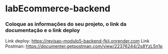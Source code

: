 # labEcommerce-backend


### Coloque as informações do seu projeto, o link da documentação e o link deploy

Link deploy: https://revisao-modulo5-backend-fkij.onrender.com
Link Postman: https://documenter.getpostman.com/view/22376244/2s8YzL5n1p
